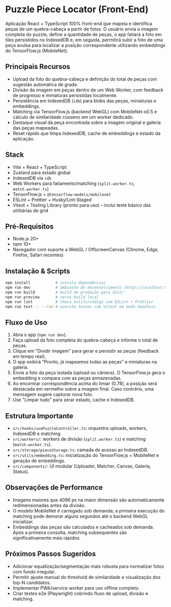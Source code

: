 # Puzzle Piece Locator (Front-End)

Aplicação React + TypeScript 100% front-end que mapeia e identifica peças de um quebra-cabeça a partir de fotos. O usuário envia a imagem completa do puzzle, define a quantidade de peças, o app fatiará a foto em tiles persistidos no IndexedDB e, em seguida, permitirá subir a foto de uma peça avulsa para localizar a posição correspondente utilizando embeddings do TensorFlow.js (MobileNet).

## Principais Recursos

- Upload da foto do quebra-cabeça e definição do total de peças com sugestão automática de grade.
- Divisão da imagem em peças dentro de um Web Worker, com feedback de progresso e miniaturas persistidas localmente.
- Persistência em IndexedDB (`idb`) para blobs das peças, miniaturas e embeddings.
- Matching via TensorFlow.js (backend WebGL) com MobileNet α0.5 e cálculo de similaridade cosseno em um worker dedicado.
- Destaque visual da peça encontrada sobre a imagem original e galeria das peças mapeadas.
- Reset rápido que limpa IndexedDB, cache de embeddings e estado da aplicação.

## Stack

- Vite + React + TypeScript
- Zustand para estado global
- IndexedDB via `idb`
- Web Workers para fatiamento/matching (`split.worker.ts`, `match.worker.ts`)
- TensorFlow.js + `@tensorflow-models/mobilenet`
- ESLint + Prettier + Husky/Lint-Staged
- Vitest + Testing Library (pronto para uso) – inclui teste básico das utilitárias de grid

## Pré-Requisitos

- Node.js 20+
- npm 10+
- Navegador com suporte a WebGL / OffscreenCanvas (Chrome, Edge, Firefox, Safari recentes)

## Instalação & Scripts

```bash
npm install           # instala dependências
npm run dev           # ambiente de desenvolvimento (http://localhost:5173)
npm run build         # build de produção para dist/
npm run preview       # serve build local
npm run lint          # checa estilo/código com ESLint + Prettier
npm run test -- --run # executa testes com Vitest em modo headless
```

## Fluxo de Uso

1. Abra o app (`npm run dev`).
2. Faça upload da foto completa do quebra-cabeça e informe o total de peças.
3. Clique em "Dividir imagem" para gerar e persistir as peças (feedback em tempo real).
4. O app exibirá "Pronto, já mapeamos todas as peças" e miniaturas na galeria.
5. Envie a foto da peça isolada (upload ou câmera). O TensorFlow.js gera o embedding e compara com as peças armazenadas.
6. Ao encontrar correspondência acima do limiar (0.78), a posição será destacada em vermelho sobre a imagem final. Caso contrário, uma mensagem sugere capturar nova foto.
7. Use "Limpar tudo" para zerar estado, cache e IndexedDB.

## Estrutura Importante

- `src/hooks/usePuzzleController.ts`: orquestra uploads, workers, IndexedDB e matching.
- `src/workers/`: workers de divisão (`split.worker.ts`) e matching (`match.worker.ts`).
- `src/storage/pieceStorage.ts`: camada de acesso ao IndexedDB.
- `src/utils/embedding.ts`: inicialização do TensorFlow.js + MobileNet e geração de embeddings.
- `src/components/`: UI modular (Uploader, Matcher, Canvas, Galeria, Status).

## Observações de Performance

- Imagens maiores que 4096 px na maior dimensão são automaticamente redimensionadas antes da divisão.
- O modelo MobileNet é carregado sob demanda; a primeira execução do matching pode demorar alguns segundos até o backend WebGL inicializar.
- Embeddings das peças são calculados e cacheados sob demanda. Após a primeira consulta, matching subsequentes são significativamente mais rápidos.

## Próximos Passos Sugeridos

- Adicionar equalização/segmentação mais robusta para normalizar fotos com fundo irregular.
- Permitir ajuste manual do threshold de similaridade e visualização dos top-N candidatos.
- Implementar PWA/service worker para uso offline completo.
- Criar testes e2e (Playwright) cobrindo fluxo de upload, divisão e matching.
